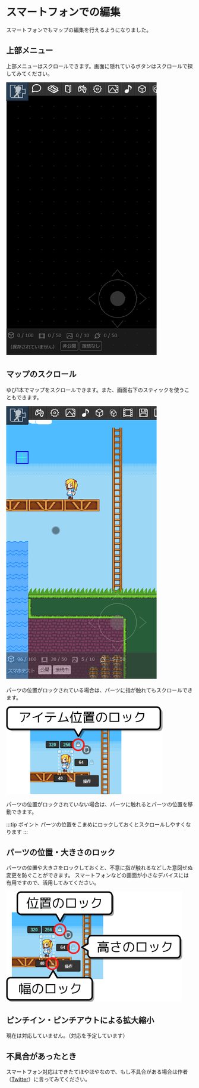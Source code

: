 # スマートフォンでの編集
スマートフォンでもマップの編集を行えるようになりました。

## 上部メニュー
上部メニューはスクロールできます。画面に隠れているボタンはスクロールで探してみてください。

![メニューのスクロール](./images/menu-scroll.gif)

## マップのスクロール
ゆび1本でマップをスクロールできます。また、画面右下のスティックを使うこともできます。

![スクロール](./images/scroll.gif)

パーツの位置がロックされている場合は、パーツに指が触れてもスクロールできます。

![位置のロック](./images/poslock.png)

パーツの位置がロックされていない場合は、パーツに触れるとパーツの位置を移動できます。

:::tip ポイント
パーツの位置をこまめにロックしておくとスクロールしやすくなります
:::

## パーツの位置・大きさのロック
パーツの位置や大きさをロックしておくと、不意に指が触れるなどした意図せぬ変更を防ぐことができます。
スマートフォンなどの画面が小さなデバイスには有用ですので、活用してみてください。

![ロック](./images/lock.png)

## ピンチイン・ピンチアウトによる拡大縮小
現在は対応していません。（対応を予定しています）

## 不具合があったとき
スマートフォン対応はできたてほやほやなので、もし不具合がある場合は作者（[Twitter](https://twitter.com/piyorinpa)）に言ってみてください。

